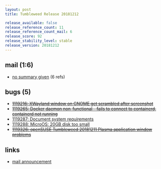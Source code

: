 ```yaml
---
layout: post
title: Tumbleweed Release 20181212

release_available: false
release_reference_count: 11
release_reference_count_mail: 6
release_score: 92
release_stability_level: stable
release_version: 20181212
---
```


## mail (1:6)

- [no summary given](https://lists.opensuse.org/opensuse-factory/2018-12/msg00103.html) (6 refs)

## bugs (5)

<!--more-->

- ~~[1119216: XWayland window on GNOME get scrambled after screenshot](https://bugzilla.opensuse.org/show_bug.cgi?id=1119216)~~
- ~~[1119265: Docker daemon non-functional - fails to connect to containerd, containerd not running](https://bugzilla.opensuse.org/show_bug.cgi?id=1119265)~~
- [1119287: Document system requirements](https://bugzilla.opensuse.org/show_bug.cgi?id=1119287)
- [1119288: MicroOS: 20GB disk too small](https://bugzilla.opensuse.org/show_bug.cgi?id=1119288)
- ~~[1119326: openSUSE Tumbleweed 20181211 Plasma application window problems](https://bugzilla.opensuse.org/show_bug.cgi?id=1119326)~~



## links

- [mail announcement](https://lists.opensuse.org/opensuse-factory/2018-12/msg00086.html)

